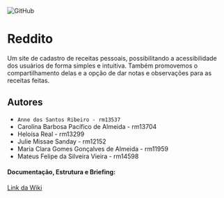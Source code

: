 <!-- @format -->

![GitHub](https://img.shields.io/github/license/Anne-Ribeiro/2emia-projeto?style=for-the-badge)

# Reddito

Um site de cadastro de receitas pessoais, possibilitando a acessibilidade dos usuários de forma simples e intuitiva. Também promovemos o compartilhamento delas e a opção de dar notas e observações para as receitas feitas.

## Autores

- `Anne dos Santos Ribeiro - rm13537`
- Carolina Barbosa Pacífico de Almeida - rm13704
- Heloísa Real - rm13299
- Julie Missae Sanday - rm12152
- Maria Clara Gomes Gonçalves de Almeida - rm11959
- Mateus Felipe da Silveira Vieira - rm14598

#### Documentação, Estrutura e Briefing:

[Link da Wiki](https://github.com/Anne-Ribeiro/2emia-projeto/wiki)
